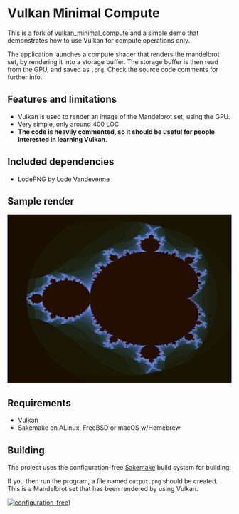 # Vulkan Minimal Compute

This is a fork of [vulkan_minimal_compute](https://github.com/Erkaman/vulkan_minimal_compute) and a simple demo that demonstrates how to use Vulkan for compute operations only.

The application launches a compute shader that renders the mandelbrot set, by rendering it into a storage buffer.
The storage buffer is then read from the GPU, and saved as `.png`. Check the source code comments
for further info.

## Features and limitations

* Vulkan is used to render an image of the Mandelbrot set, using the GPU.
* Very simple, only around 400 LOC
* **The code is heavily commented, so it should be useful for people interested in learning Vulkan**.

## Included dependencies

* LodePNG by Lode Vandevenne

## Sample render

![](img/mandelbrot.png)

## Requirements

* Vulkan
* Sakemake on ALinux, FreeBSD or macOS w/Homebrew


## Building

The project uses the configuration-free [Sakemake](https://github.com/xyproto/sakemake) build system for building.

If you then run the program, a file named `output.png` should be created. This is a Mandelbrot set that has been rendered by using Vulkan. 

[![configuration-free](https://raw.githubusercontent.com/xyproto/sakemake/master/img/configuration_free_256.png)](https://github.com/xyproto/sakemake))

